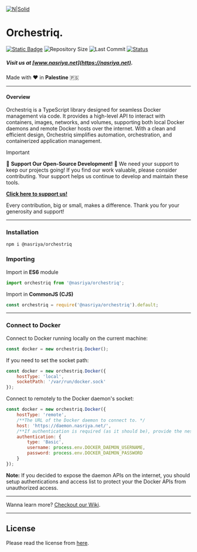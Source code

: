 [![N|Solid](https://static.wixstatic.com/media/72ffe6_da8d2142d49c42b29c96ba80c8a91a6c~mv2.png)](https://nasriya.net)

# Orchestriq.
[![Static Badge](https://img.shields.io/badge/license-Free_(Restricted)-blue)](https://github.com/nasriyasoftware/Orchestriq?tab=License-1-ov-file) ![Repository Size](https://img.shields.io/github/repo-size/nasriyasoftware/Orchestriq.svg) ![Last Commit](https://img.shields.io/github/last-commit/nasriyasoftware/Orchestriq.svg) [![Status](https://img.shields.io/badge/Status-Stable-green.svg)](link-to-your-status-page)

##### Visit us at [www.nasriya.net](https://nasriya.net).

Made with ❤️ in **Palestine** 🇵🇸
___
#### Overview
Orchestriq is a TypeScript library designed for seamless Docker management via code. It provides a high-level API to interact with containers, images, networks, and volumes, supporting both local Docker daemons and remote Docker hosts over the internet. With a clean and efficient design, Orchestriq simplifies automation, orchestration, and containerized application management.

> [!IMPORTANT]
> 
> 🌟 **Support Our Open-Source Development!** 🌟
> We need your support to keep our projects going! If you find our work valuable, please consider contributing. Your support helps us continue to develop and maintain these tools.
> 
> **[Click here to support us!](https://fund.nasriya.net/)**
> 
> Every contribution, big or small, makes a difference. Thank you for your generosity and support!
___
### Installation
```shell
npm i @nasriya/orchestriq
```

### Importing
Import in **ES6** module
```ts
import orchestriq from '@nasriya/orchestriq';
```

Import in **CommonJS (CJS)**
```js
const orchestriq = require('@nasriya/orchestriq').default;
```
___

### Connect to Docker

Connect to Docker running locally on the current machine:
```js
const docker = new orchestriq.Docker();
```

If you need to set the socket path:
```js
const docker = new orchestriq.Docker({
    hostType: 'local',
    socketPath: '/var/run/docker.sock'
});
```

Connect to remotely to the Docker daemon's socket:
```js
const docker = new orchestriq.Docker({
    hostType: 'remote',
    /**The URL of the Docker daemon to connect to. */
    host: 'https://daemon.nasriya.net/',
    /**If authentication is required (as it should be), provide the nessary credentials here. */
    authentication: {
        type: 'Basic',
        username: process.env.DOCKER_DAEMON_USERNAME,
        password: process.env.DOCKER_DAEMON_PASSWORD
    }
});
```
**Note:** If you decided to expose the daemon APIs on the internet, you should setup authentications and access list to protect your the Docker APIs from unauthorized access.

___
Wanna learn more? [Checkout our Wiki](https://github.com/nasriyasoftware/Orchestriq/wiki).

___
## License
Please read the license from [here](https://github.com/nasriyasoftware/Orchestriq?tab=License-1-ov-file).